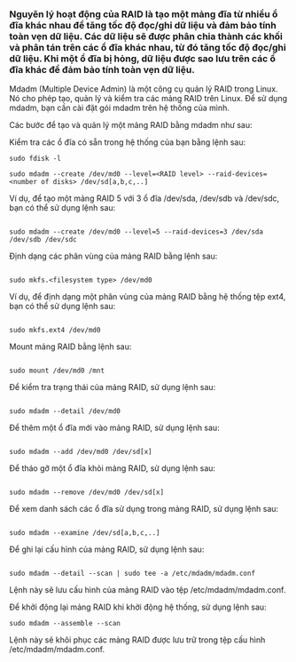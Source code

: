 ### Nguyên lý hoạt động của RAID là tạo một mảng đĩa từ nhiều ổ đĩa khác nhau để tăng tốc độ đọc/ghi dữ liệu và đảm bảo tính toàn vẹn dữ liệu. Các dữ liệu sẽ được phân chia thành các khối và phân tán trên các ổ đĩa khác nhau, từ đó tăng tốc độ đọc/ghi dữ liệu. Khi một ổ đĩa bị hỏng, dữ liệu được sao lưu trên các ổ đĩa khác để đảm bảo tính toàn vẹn dữ liệu.

Mdadm (Multiple Device Admin) là một công cụ quản lý RAID trong Linux. Nó cho phép tạo, quản lý và kiểm tra các mảng RAID trên Linux. Để sử dụng mdadm, bạn cần cài đặt gói mdadm trên hệ thống của mình.

Các bước để tạo và quản lý một mảng RAID bằng mdadm như sau:

Kiểm tra các ổ đĩa có sẵn trong hệ thống của bạn bằng lệnh sau:
```
sudo fdisk -l
```

```
sudo mdadm --create /dev/md0 --level=<RAID level> --raid-devices=<number of disks> /dev/sd[a,b,c,..]    
```
Ví dụ, để tạo một mảng RAID 5 với 3 ổ đĩa /dev/sda, /dev/sdb và /dev/sdc, bạn có thể sử dụng lệnh sau:

```

sudo mdadm --create /dev/md0 --level=5 --raid-devices=3 /dev/sda /dev/sdb /dev/sdc
```
Định dạng các phân vùng của mảng RAID bằng lệnh sau:
```

sudo mkfs.<filesystem type> /dev/md0
```
Ví dụ, để định dạng một phân vùng của mảng RAID bằng hệ thống tệp ext4, bạn có thể sử dụng lệnh sau:
```

sudo mkfs.ext4 /dev/md0
```
Mount mảng RAID bằng lệnh sau:
```

sudo mount /dev/md0 /mnt
```
Để kiểm tra trạng thái của mảng RAID, sử dụng lệnh sau:
```

sudo mdadm --detail /dev/md0
```
Để thêm một ổ đĩa mới vào mảng RAID, sử dụng lệnh sau:
```

sudo mdadm --add /dev/md0 /dev/sd[x]
```
Để tháo gỡ một ổ đĩa khỏi mảng RAID, sử dụng lệnh sau:
```

sudo mdadm --remove /dev/md0 /dev/sd[x]
```




Để xem danh sách các ổ đĩa sử dụng trong mảng RAID, sử dụng lệnh sau:
```

sudo mdadm --examine /dev/sd[a,b,c,..]
```
Để ghi lại cấu hình của mảng RAID, sử dụng lệnh sau:
```

sudo mdadm --detail --scan | sudo tee -a /etc/mdadm/mdadm.conf
```
Lệnh này sẽ lưu cấu hình của mảng RAID vào tệp /etc/mdadm/mdadm.conf.


Để khởi động lại mảng RAID khi khởi động hệ thống, sử dụng lệnh sau:


```
sudo mdadm --assemble --scan
```
Lệnh này sẽ khôi phục các mảng RAID được lưu trữ trong tệp cấu hình /etc/mdadm/mdadm.conf.